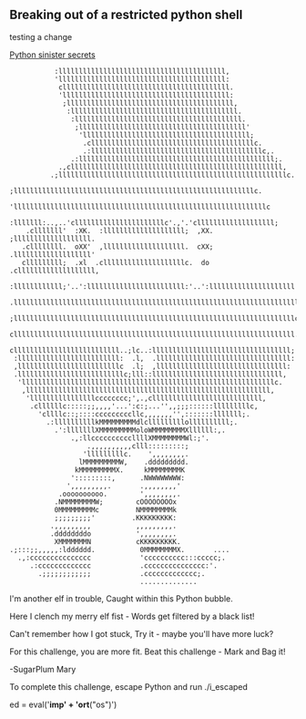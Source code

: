 ## Breaking out of a restricted python shell
testing a change 

[Python sinister secrets](https://gist.github.com/MarkBaggett/dd440362f8a443d644b913acadff9499)



               :lllllllllllllllllllllllllllllllllllllllll,                      
               'lllllllllllllllllllllllllllllllllllllllll:                      
                clllllllllllllllllllllllllllllllllllllllll.                     
                'lllllllllllllllllllllllllllllllllllllllll:                     
                 ;lllllllllllllllllllllllllllllllllllllllll,                    
                  :lllllllllllllllllllllllllllllllllllllllll.                   
                   :lllllllllllllllllllllllllllllllllllllllll.                  
                    ;lllllllllllllllllllllllllllllllllllllllll'                 
                     'lllllllllllllllllllllllllllllllllllllllll;                
                      .cllllllllllllllllllllllllllllllllllllllllc.              
                      .:llllllllllllllllllllllllllllllllllllllllllc,.           
                   .:llllllllllllllllllllllllllllllllllllllllllllllll;.         
                .,cllllllllllllllllllllllllllllllllllllllllllllllllllll,        
              .;llllllllllllllllllllllllllllllllllllllllllllllllllllllllc.      
             ;lllllllllllllllllllllllllllllllllllllllllllllllllllllllllllc.     
           'llllllllllllllllllllllllllllllllllllllllllllllllllllllllllllllc     
          :lllllll:..,..'cllllllllllllllllllllllc'.,'.'clllllllllllllllllll;    
        .clllllll'  :XK.  :llllllllllllllllllll;  ,XX.  ;lllllllllllllllllll.   
       .cllllllll.  oXX'  ,llllllllllllllllllll.  cXX;  .lllllllllllllllllll'   
       clllllllll;  .xl  .cllllllllllllllllllllc.  do  .clllllllllllllllllll,   
      :llllllllllll;'..':llllllllllllllllllllllll:'..':lllllllllllllllllllll'   
     .llllllllllllllllllllllllllllllllllllllllllllllllllllllllllllllllllllll.   
     ;lllllllllllllllllllllllllllllllllllllllllllllllllllllllllllllllllllllc    
     clllllllllllllllllllllllllllllllllllllllllllllllllllllllllllllllllllll.    
     cllllllllllllllllllllllllll..;lc..:llllllllllllllllllllllllllllllllll;     
     :lllllllllllllllllllllllll:  .l,  .lllllllllllllllllllllllllllllllll:      
     ,lllllllllllllllllllllllllc  .l;  ,llllllllllllllllllllllllllllllll:       
     .llllllllllllllllllllllllllc;lll::llllllllllllllllllllllllllllllll,        
      'llllllllllllllllllllllllllllllllllllllllllllllllllllllllllllllc.         
       ,llllllllllllllllllllllllllllllllllllllllllllllllllllllllllll,           
        'llllllllllllllllcccccccc;',.,clllllllllllllllllllllllllll,             
         .cllllllc:::::;;,,,,'...':c:;...'',,;;;::::::lllllllllc,               
           'cllllc::;::::cccccccccllc,,,,,,,'',:::::::lllllll;.                 
             .:llllllllllkMMMMMMMMMdlclllllllllollllllllll;.                    
               .':lllllllXMMMMMMMMMoloWMMMMMMMMXllllll:,.                       
                   .,:llccccccccccllllXMMMMMMMMWl:;'.                           
                       .,,,,,,,,,,clll:::::::::;                                
                      'lllllllllc.    ',,,,,,,,.                                
                     lMMMMMMMMMW,    .ddddddddd.                                
                    kMMMMMMMMMX.     kMMMMMMMMK                                 
                   ':::::::::,      .NWWWWWWWW:                                 
                  ',,,,,,,,,.       .,,,,,,,,'                                  
                .oooooooooo.        ',,,,,,,,.                                  
               .NMMMMMMMMW;        cOOOOOOOOx                                   
               0MMMMMMMMMc         NMMMMMMMMk                                   
               ;;;;;;;;;'         .KKKKKKKKK:                                   
              .,,,,,,,,,           ,,,,,,,,,.                                   
              .ddddddddo           ',,,,,,,,.                                   
               XMMMMMMMN           cKKKKKKKKK.                                  
    .;:::;;,,,,,:ldddddd.           0MMMMMMMMX.       ....                      
      .,:ccccccccccccccc            'cccccccccc:::ccccc;.                       
         .:ccccccccccccc            .ccccccccccccccc:'.                         
           .;;;;;;;;;;;;            .ccccccccccccc;.                            
                                    ..............                              
                                                                                
                                                                                


I'm another elf in trouble,
Caught within this Python bubble.

Here I clench my merry elf fist -
Words get filtered by a black list!

Can't remember how I got stuck,
Try it - maybe you'll have more luck?

For this challenge, you are more fit.
Beat this challenge - Mark and Bag it!

-SugarPlum Mary

To complete this challenge, escape Python
and run ./i_escaped
>>> 

ed = eval('__imp' + 'ort__("os")')